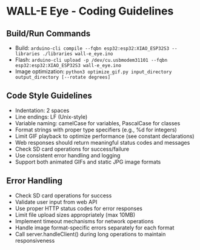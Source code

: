 # WALL-E Eye - Coding Guidelines

## Build/Run Commands
- Build: `arduino-cli compile --fqbn esp32:esp32:XIAO_ESP32S3 --libraries ./libraries wall-e_eye.ino`
- Flash: `arduino-cli upload -p /dev/cu.usbmodem31101 --fqbn esp32:esp32:XIAO_ESP32S3 wall-e_eye.ino`
- Image optimization: `python3 optimize_gif.py input_directory output_directory [--rotate degrees]`

## Code Style Guidelines
- Indentation: 2 spaces
- Line endings: LF (Unix-style)
- Variable naming: camelCase for variables, PascalCase for classes
- Format strings with proper type specifiers (e.g., %d for integers)
- Limit GIF playback to optimize performance (see constant declarations)
- Web responses should return meaningful status codes and messages
- Check SD card operations for success/failure
- Use consistent error handling and logging
- Support both animated GIFs and static JPG image formats

## Error Handling
- Check SD card operations for success
- Validate user input from web API
- Use proper HTTP status codes for error responses
- Limit file upload sizes appropriately (max 10MB)
- Implement timeout mechanisms for network operations
- Handle image format-specific errors separately for each format
- Call server.handleClient() during long operations to maintain responsiveness